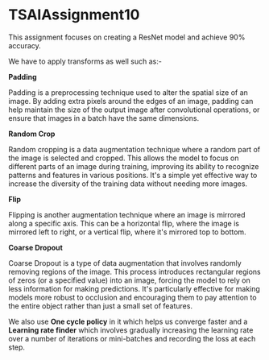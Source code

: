 # TSAIAssignment10

This assignment focuses on creating a ResNet model and achieve 90% accuracy. 

We have to apply transforms as well such as:-

**Padding**

Padding is a preprocessing technique used to alter the spatial size of an image. By adding extra pixels around the edges of an image, padding can help maintain the size of the output image after convolutional operations, or ensure that images in a batch have the same dimensions. 

**Random Crop**

Random cropping is a data augmentation technique where a random part of the image is selected and cropped. This allows the model to focus on different parts of an image during training, improving its ability to recognize patterns and features in various positions. It's a simple yet effective way to increase the diversity of the training data without needing more images.

**Flip**

Flipping is another augmentation technique where an image is mirrored along a specific axis. This can be a horizontal flip, where the image is mirrored left to right, or a vertical flip, where it's mirrored top to bottom.

**Coarse Dropout**

Coarse Dropout is a type of data augmentation that involves randomly removing regions of the image. This process introduces rectangular regions of zeros (or a specified value) into an image, forcing the model to rely on less information for making predictions. It's particularly effective for making models more robust to occlusion and encouraging them to pay attention to the entire object rather than just a small set of features.

We also use **One cycle policy** in it which helps us converge faster and a **Learning rate finder** which involves gradually increasing the learning rate over a number of iterations or mini-batches and recording the loss at each step.



